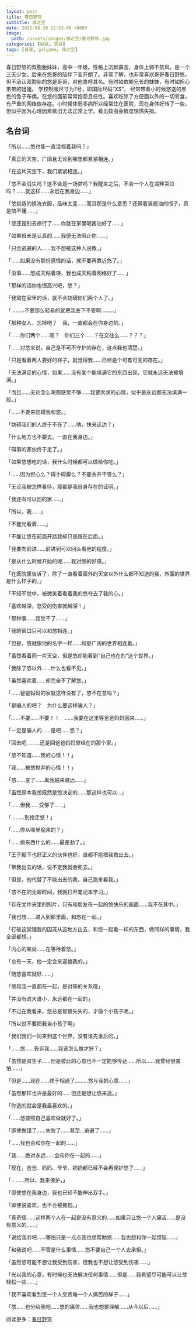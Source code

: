 ```yaml
---
layout: post
title: 春日野穹
subtitle: 缘之空
date: 2025-08-30 12:53:00 +0800
image:
  path: /assets/images/缘之空/春日野穹.jpg
categories: [妹妹, 实妹]
tags: [日漫, galgame, 缘之空]
---
```

春日野悠的双胞胎妹妹，高中一年级。性格上沉默寡言，身体上弱不禁风，是一个三无少女。后来在悠哥的陪伴下变开朗了。非常了解，也非常喜欢哥哥春日野悠，但不承认双胞胎的悠是哥哥，对他直呼其名。有时如依赖兄长的妹妹，有时如担心弟弟的姐姐。 学校制服尺寸为7号，即国际尺码“XS”。 经常带着小时候悠送的黑色的兔子布偶，在悠的面前常常抱怨且任性。喜欢吃除了方便面以外的一切零食，有严重的网络依存症。小时候体弱多病所以经常住在医院，现在身体好转了一些，但似乎因为心理因素依旧无法正常上学。看见蚊虫会极度惊慌失措。

## 名台词

「所以……悠也能一直注视着我吗？」

「真正的天空，广阔且无论到哪里都紧紧相连。」

「在这片天空下，我们紧紧相连。」

「悠不会消失吗？这不会是一场梦吗？我醒来之后，不会一个人在湖畔哭泣吗？……就这样……永远在我身边……」

「悠挑选的换洗衣服，品味太差……而且那是什么意思？还带着装酱油的瓶子，真是搞不懂……」

「悠还是别去旅行了……你就在家里喝酱油好了……」

「如果班长是认真的……我便无法阻止你……」

「只会逃避的人……我不想被这种人说教。」

「……如果没有那份感情的话，就不要再靠近悠了。」

「没事……悠成天粘着瑛，我也成天粘着网络好了……」

「那样的话你也很高兴吧，悠？」

「我窝在家里的话，就不会妨碍你们两个人了。」

「………不要那么轻易的就把我丢下不管啊………」

「那种女人，忘掉吧？　我，一直都会在你身边的。」

「……你们两个……嗯？　你们三个……？在交往么……？？？」

「……对悠来说，自己是不可不守护的存在，这点我也清楚。」

「只是看着两人要好的样子，就觉得我……已经是个可有可无的存在。」

「无法满足的心情，如果……没有某个能填满它的东西出现，它就永远无法被填满。」

「而且……无论怎么喝都感觉不够……我要索求的心情，似乎是永远都无法填满一般。」

「……不要来妨碍我和悠。」

「妨碍我们的人终于不在了……呐，快来这边？」

「什么地方也不要去。一直在我身边。」

「碍事的家伙终于走了。」

「如果悠想吃的话，我什么时候都可以做给你吃。」

「……因为担心么？碍手碍脚么？不能丢开不管么？」

「无论我被怎样看待，那都是我自身存在的证明。」

「我还有可以回的家……」

「所以，我……」

「不能光看着……」

「不能让悠在前面开路我却只是跟在后面。」

「我要向前进……前进到可以回头看他的程度。」

「是从什么时候开始的呢……我对悠的好感。」

「在医院里告诉了，除了一直看着窗外的天空以外什么都不知道的我，外面的世界是什么样子的。」

「不知不觉中，被微笑着看着我的悠夺去了我的心。」

「喜欢越深，悠受的伤害就越深！」

「那种事……我受不了……」

「我的窗口只可以和悠相连。」

「但是，悠就像他的名字一样……和更广阔的世界相连着。」

「虽然看着同一片天空，但是悠却能看到“自己也在的”这个世界。」

「我除了悠以外……什么也看不见。」

「虽然喜欢着……却完全不了解悠。」

「……爸爸妈妈的家就这样没有了，悠不在意吗？」

「是骗人的吧？　为什么要这样骗人？」

「……不要……不要！！　……我要在这里等爸爸妈妈回来……」

「一定是骗人的……是吧……悠？」

「回去吧………还是回爸爸妈妈曾经在的那个家。」

「悠不知道……我的心情！！」

「我……被悠抛弃的心情！！」

「悠……变了……离我越来越远……」

「虽然原本我想既然是悠决定的……那这样也可以…」

「……但我……受够了……」

「………别抢走悠！」

「……你从哪里偷来的？」

「……偷东西什么的……最差劲了。」

「王子殿下也好正义的伙伴也好，谁都不能把我救出去。」

「带我出去的话，说不定我就会死去。」

「但是，他代替了不能出去的我，自己跑来看我。」

「悠不在的无聊时间，我就打开笔记本学习。」

「存在文件夹里的照片，只有和朋友在一起的悠快乐的画面……我不在其中。」

「我也想……进入到那里面，和悠在一起。」

「打破这禁锢我的囚笼从这地方出去，和悠一起看一样的东西，做同样的事情，我全部都想。」

「内心的某处……在等待着悠。」

「总有一天，他一定会来迎接我的。」

「随悠喜欢就好……」

「悠和我一直都在一起，是对等的关系哦」

「并没有谁大谁小，永远都在一起的」

「不过在我看来，悠总是冒冒失失的，才像个小孩子呢。」
 
「所以说不要把我当小孩子啊」

「我们我们一同来到这个世界，没有谁先谁后的。」

「……悠……告诉我……我该怎么做才好？」

「虽然是双生子……但是彼此的心意也不一定能够传达……所以……我曾经很害怕……」

「但是……现在……终于相通了………悠与我的心意……」

「虽然那样也许是最好的……但还是想让悠来选。」

「你选的就会是我最喜欢的。」

「……悠按照自己喜欢做就好了。」

「即使做错了……失败了……甚至…逃避了……」

「……我也会和你在一起的……」

「我……绝对永远……会和你在一起的……」

「现在，爸爸、妈妈、爷爷、奶奶都已经不会再保护悠了……」

「………所以，我来保护。」

「即使悠在我身边，我也已经不能伸出双手。」

「即使说喜欢，也不会被拥抱。」

「真奇怪……这样两个人在一起是没有意义的……如果只让悠一个人痛苦……是没有意义的……」

「说给我听吧……哪怕只是一点点我也想帮助悠……我也想和你一起烦恼……」

「和我说吧……不管是什么事情……悠不要自己一个人去承担。」

「虽然悠可能不想让我受到伤害，但我也不想让悠受到伤害……」

「光以我的心意，有时候也无法解决任何事情……但是……我希望尽可能可以让悠轻松一些……」

「我不喜欢看到悠一个人受责难一个人痛苦的样子……」

「悠……也分给我吧……悠的痛苦……我也想要理解……从今以后……」

阅读更多：[春日野穹](https://mzh.moegirl.org.cn/%E6%98%A5%E6%97%A5%E9%87%8E%E7%A9%B9)

